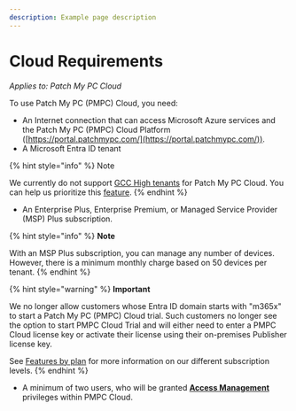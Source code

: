 ```yaml
---
description: Example page description
---
```


# Cloud Requirements

_Applies to: Patch My PC Cloud_

To use Patch My PC (PMPC) Cloud, you need:

* An Internet connection that can access Microsoft Azure services and the Patch My PC (PMPC) Cloud Platform ([https://portal.patchmypc.com/](https://portal.patchmypc.com/)).
* A Microsoft Entra ID tenant

{% hint style="info" %}
Note

We currently do not support [GCC High tenants](https://learn.microsoft.com/en-us/office365/servicedescriptions/office-365-platform-service-description/office-365-us-government/gcc) for Patch My PC Cloud. You can help us prioritize this [feature](https://ideas.patchmypc.com/ideas/PATCHMYPC-I-4260).&#x20;
{% endhint %}

* An Enterprise Plus, Enterprise Premium, or Managed Service Provider (MSP) Plus subscription.

{% hint style="info" %}
**Note**

With an MSP Plus subscription, you can manage any number of devices. However, there is a minimum monthly charge based on 50 devices per tenant.
{% endhint %}

{% hint style="warning" %}
**Important**

We no longer allow customers whose Entra ID domain starts with "m365x" to start a Patch My PC (PMPC) Cloud trial. Such customers no longer see the option to start PMPC Cloud Trial and will either need to enter a PMPC Cloud license key or activate their license using their on-premises Publisher license key.

See [Features by plan](https://patchmypc.com/request-quote#feature-comparison) for more information on our different subscription levels.&#x20;
{% endhint %}

* A minimum of two users, who will be granted [**Access Management**](https://docs.patchmypc.com/patch-my-pc-cloud/administration/managing-users/modify-a-user#managing-access-management-privileges-for-a-user) privileges within PMPC Cloud.